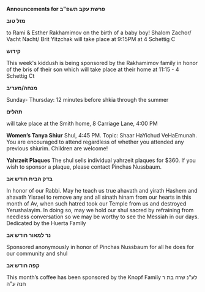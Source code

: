 **Announcements for פרשת עקב תשפ"ב** 

**מזל טוב** 

to Rami & Esther Rakhamimov on the birth of a baby boy! Shalom Zachor/ Vacht Nacht/ Brit Yitzchak will take place at 9:15PM at 4 Schettig C

**קידוש** 

This week's kiddush is being sponsored by the Rakhamimov family in honor of the bris of their son which will take place at their home  at 11:15 - 4 Schettig Ct 

**מנחה/מעריב** 

Sunday- Thursday: 12 minutes before shkia through the summer

**תהלים**

 will take place at the Smith home, 8 Carriage Lane, 4:00 PM

**Women’s Tanya Shiur** Shul, 4:45 PM. Topic: Shaar HaYichud VeHaEmunah. You are encouraged to attend regardless of whether you attended any previous shiurim. Children are welcome!

**Yahrzeit Plaques** The shul sells individual yahrzeit plaques for $360. If you wish to sponsor a plaque, please contact Pinchas Nussbaum.

**בדק הבית חודש אב**

In honor of our Rabbi. May he teach us true ahavath and yirath Hashem and ahavath Yisrael to remove any and all sinath hinam from our hearts in this month of Av, when such hatred took our Temple from us and destroyed Yerushalayim. In doing so, may we hold our shul sacred by refraining from needless conversation so we may be worthy to see the Messiah in our days. Dedicated by the Huerta Family

**נר למאור חודש אב**

Sponsored anonymously in honor  of Pinchas Nussbaum for all he does for our community and shul

**קפה חודש אב**  

This month’s coffee has been sponsored by the Knopf Family לע"נ שרה בת ר חנה ע"ה 
